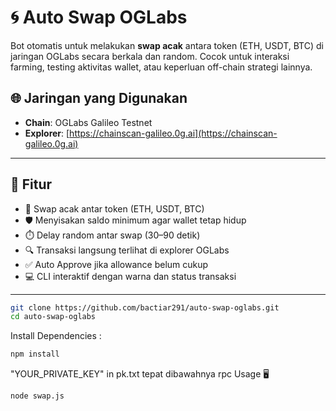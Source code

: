 # 🌀 Auto Swap OGLabs

Bot otomatis untuk melakukan **swap acak** antara token (ETH, USDT, BTC) di jaringan OGLabs secara berkala dan random. Cocok untuk interaksi farming, testing aktivitas wallet, atau keperluan off-chain strategi lainnya.

## 🌐 Jaringan yang Digunakan

- **Chain**: OGLabs Galileo Testnet
- **Explorer**: [https://chainscan-galileo.0g.ai](https://chainscan-galileo.0g.ai)

---

## 🚀 Fitur

- 🔁 Swap acak antar token (ETH, USDT, BTC)
- 🛡️ Menyisakan saldo minimum agar wallet tetap hidup
- ⏱️ Delay random antar swap (30–90 detik)
- 🔍 Transaksi langsung terlihat di explorer OGLabs
- ✅ Auto Approve jika allowance belum cukup
- 💻 CLI interaktif dengan warna dan status transaksi

---

```bash
git clone https://github.com/bactiar291/auto-swap-oglabs.git
cd auto-swap-oglabs
```
Install Dependencies :
```bash
npm install
```
"YOUR_PRIVATE_KEY" in pk.txt tepat dibawahnya rpc 
Usage 🖥️
```bash
node swap.js
```
